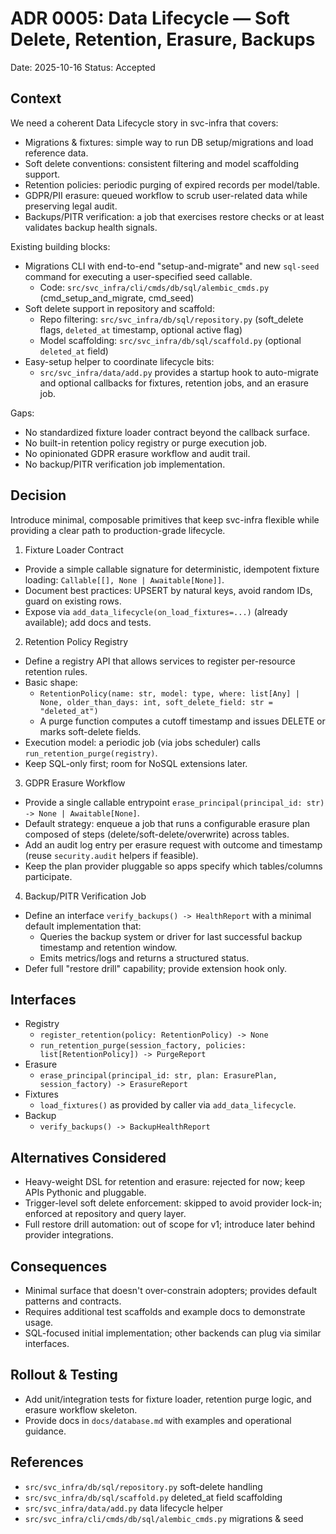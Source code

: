 # ADR 0005: Data Lifecycle — Soft Delete, Retention, Erasure, Backups

Date: 2025-10-16
Status: Accepted

## Context
We need a coherent Data Lifecycle story in svc-infra that covers:
- Migrations & fixtures: simple way to run DB setup/migrations and load reference data.
- Soft delete conventions: consistent filtering and model scaffolding support.
- Retention policies: periodic purging of expired records per model/table.
- GDPR/PII erasure: queued workflow to scrub user-related data while preserving legal audit.
- Backups/PITR verification: a job that exercises restore checks or at least validates backup health signals.

Existing building blocks:
- Migrations CLI with end-to-end "setup-and-migrate" and new `sql-seed` command for executing a user-specified seed callable.
  - Code: `src/svc_infra/cli/cmds/db/sql/alembic_cmds.py` (cmd_setup_and_migrate, cmd_seed)
- Soft delete support in repository and scaffold:
  - Repo filtering: `src/svc_infra/db/sql/repository.py` (soft_delete flags, `deleted_at` timestamp, optional active flag)
  - Model scaffolding: `src/svc_infra/db/sql/scaffold.py` (optional `deleted_at` field)
- Easy-setup helper to coordinate lifecycle bits:
  - `src/svc_infra/data/add.py` provides a startup hook to auto-migrate and optional callbacks for fixtures, retention jobs, and an erasure job.

Gaps:
- No standardized fixture loader contract beyond the callback surface.
- No built-in retention policy registry or purge execution job.
- No opinionated GDPR erasure workflow and audit trail.
- No backup/PITR verification job implementation.

## Decision
Introduce minimal, composable primitives that keep svc-infra flexible while providing a clear path to production-grade lifecycle.

1) Fixture Loader Contract
- Provide a simple callable signature for deterministic, idempotent fixture loading: `Callable[[], None | Awaitable[None]]`.
- Document best practices: UPSERT by natural keys, avoid random IDs, guard on existing rows.
- Expose via `add_data_lifecycle(on_load_fixtures=...)` (already available); add docs and tests.

2) Retention Policy Registry
- Define a registry API that allows services to register per-resource retention rules.
- Basic shape:
  - `RetentionPolicy(name: str, model: type, where: list[Any] | None, older_than_days: int, soft_delete_field: str = "deleted_at")`
  - A purge function computes a cutoff timestamp and issues DELETE or marks soft-delete fields.
- Execution model: a periodic job (via jobs scheduler) calls `run_retention_purge(registry)`.
- Keep SQL-only first; room for NoSQL extensions later.

3) GDPR Erasure Workflow
- Provide a single callable entrypoint `erase_principal(principal_id: str) -> None | Awaitable[None]`.
- Default strategy: enqueue a job that runs a configurable erasure plan composed of steps (delete/soft-delete/overwrite) across tables.
- Add an audit log entry per erasure request with outcome and timestamp (reuse `security.audit` helpers if feasible).
- Keep the plan provider pluggable so apps specify which tables/columns participate.

4) Backup/PITR Verification Job
- Define an interface `verify_backups() -> HealthReport` with a minimal default implementation that:
  - Queries the backup system or driver for last successful backup timestamp and retention window.
  - Emits metrics/logs and returns a structured status.
- Defer full "restore drill" capability; provide extension hook only.

## Interfaces
- Registry
  - `register_retention(policy: RetentionPolicy) -> None`
  - `run_retention_purge(session_factory, policies: list[RetentionPolicy]) -> PurgeReport`
- Erasure
  - `erase_principal(principal_id: str, plan: ErasurePlan, session_factory) -> ErasureReport`
- Fixtures
  - `load_fixtures()` as provided by caller via `add_data_lifecycle`.
- Backup
  - `verify_backups() -> BackupHealthReport`

## Alternatives Considered
- Heavy-weight DSL for retention and erasure: rejected for now; keep APIs Pythonic and pluggable.
- Trigger-level soft delete enforcement: skipped to avoid provider lock-in; enforced at repository and query layer.
- Full restore drill automation: out of scope for v1; introduce later behind provider integrations.

## Consequences
- Minimal surface that doesn't over-constrain adopters; provides default patterns and contracts.
- Requires additional test scaffolds and example docs to demonstrate usage.
- SQL-focused initial implementation; other backends can plug via similar interfaces.

## Rollout & Testing
- Add unit/integration tests for fixture loader, retention purge logic, and erasure workflow skeleton.
- Provide docs in `docs/database.md` with examples and operational guidance.

## References
- `src/svc_infra/db/sql/repository.py` soft-delete handling
- `src/svc_infra/db/sql/scaffold.py` deleted_at field scaffolding
- `src/svc_infra/data/add.py` data lifecycle helper
- `src/svc_infra/cli/cmds/db/sql/alembic_cmds.py` migrations & seed
